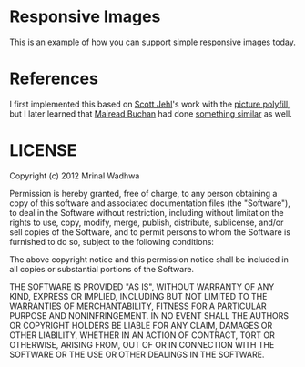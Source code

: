 Responsive Images
==================

This is an example of how you can support simple responsive images today.

References
===========

I first implemented this based on [Scott Jehl](http://scottjehl.com/)'s work with the [picture polyfill](http://www.w3.org/community/respimg/2012/03/15/polyfilling-picture-without-the-overhead/), but I later learned that [Mairead Buchan](http://www.headlondon.com/who-we-are#mairead-buchan) had done [something similar](http://www.headlondon.com/our-thoughts/technology/posts/creating-responsive-images-using-the-noscript-tag) as well.



LICENSE
========

Copyright (c) 2012 Mrinal Wadhwa

Permission is hereby granted, free of charge, to any person
obtaining a copy of this software and associated documentation
files (the "Software"), to deal in the Software without
restriction, including without limitation the rights to use,
copy, modify, merge, publish, distribute, sublicense, and/or sell
copies of the Software, and to permit persons to whom the
Software is furnished to do so, subject to the following
conditions:

The above copyright notice and this permission notice shall be
included in all copies or substantial portions of the Software.

THE SOFTWARE IS PROVIDED "AS IS", WITHOUT WARRANTY OF ANY KIND,
EXPRESS OR IMPLIED, INCLUDING BUT NOT LIMITED TO THE WARRANTIES
OF MERCHANTABILITY, FITNESS FOR A PARTICULAR PURPOSE AND
NONINFRINGEMENT. IN NO EVENT SHALL THE AUTHORS OR COPYRIGHT
HOLDERS BE LIABLE FOR ANY CLAIM, DAMAGES OR OTHER LIABILITY,
WHETHER IN AN ACTION OF CONTRACT, TORT OR OTHERWISE, ARISING
FROM, OUT OF OR IN CONNECTION WITH THE SOFTWARE OR THE USE OR
OTHER DEALINGS IN THE SOFTWARE.